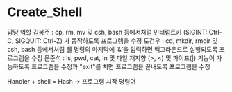 # Create_Shell

담당 역할
김봉주 : cp, rm, mv 및 csh, bash 등에서처럼 인터럽트키 (SIGINT: Ctrl-C, SIGQUIT: Ctrl-Z) 가 동작하도록 프로그램을 수정
도건우 : cd, mkdir, rmdir 및 csh, bash 등에서처럼 쉘 명령의 마지막에 ‘&’을 입력하면 백그라운드로 실행되도록 프로그램을 수정
문준석 : ls, pwd, cat, ln 및 파일 재지향 (>, <) 및 파이프(|) 기능이 가능하도록 프로그램을 수정과 "exit"를 치면 프로그램을 끝내도록 프로그램을 수정

Handler + shell = Hash -> 프로그램 시작 명령어

